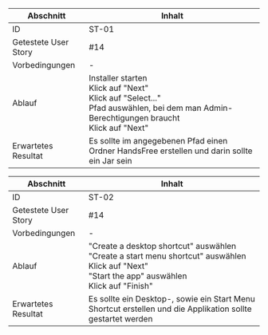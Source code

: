 Abschnitt | Inhalt
--- | ---
ID | ST-01
Getestete User Story | #14
Vorbedingungen | \-
Ablauf | Installer starten<br>Klick auf "Next"<br>Klick auf "Select..."<br>Pfad auswählen, bei dem man Admin-Berechtigungen braucht<br>Klick auf "Next"
Erwartetes Resultat | Es sollte im angegebenen Pfad einen Ordner HandsFree erstellen und darin sollte ein Jar sein

Abschnitt | Inhalt
--- | ---
ID | ST-02
Getestete User Story | #14
Vorbedingungen | \-
Ablauf | "Create a desktop shortcut" auswählen<br>"Create a start menu shortcut" auswählen<br>Klick auf "Next"<br>"Start the app" auswählen<br>Klick auf "Finish"
Erwartetes Resultat | Es sollte ein Desktop-, sowie ein Start Menu Shortcut erstellen und die Applikation sollte gestartet werden